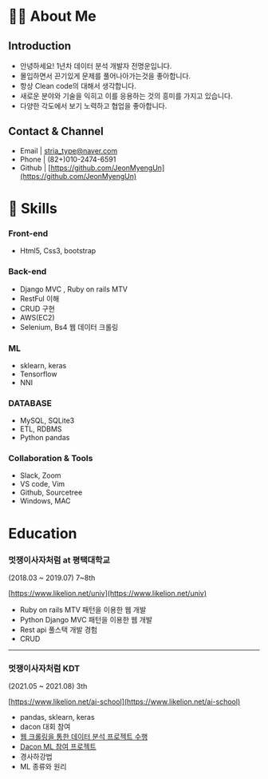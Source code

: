 # 🧑‍💻 About Me

## Introduction

- 안녕하세요! 1년차 데이터 분석 개발자 전명운입니다.
- 몰입하면서 끈기있게 문제를 풀어나아가는것을 좋아합니다.
- 항상 Clean code의 대해서 생각합니다.
- 새로운 분야와 기술을 익히고 이를 응용하는 것의 흥미를 가지고 있습니다.
- 다양한 각도에서 보기 노력하고 협업을 좋아합니다.

## Contact & Channel

- Email | [stria_type@naver.com](mailto:stria_type@naver.com)
- Phone | (82+)010-2474-6591
- Github |  [https://github.com/JeonMyengUn](https://github.com/JeonMyengUn)


# 🔨 Skills

### Front-end

- Html5, Css3, bootstrap

### Back-end

- Django MVC , Ruby on rails MTV
- RestFul 이해
- CRUD 구현
- AWS(EC2)
- Selenium, Bs4 웹 데이터 크롤링

### ML

- sklearn, keras
- Tensorflow
- NNI

### DATABASE

- MySQL, SQLite3
- ETL, RDBMS
- Python pandas

### Collaboration & Tools

- Slack, Zoom
- VS code, Vim
- Github, Sourcetree
- Windows, MAC

# Education

### 멋쟁이사자처럼 at 평택대학교

(2018.03 ~ 2019.07) 7~8th

[https://www.likelion.net/univ](https://www.likelion.net/univ)

- Ruby on rails MTV 패턴을 이용한 웹 개발
- Python Django MVC 패턴을 이용한 웹 개발
- Rest api 풀스택 개발 경험
- CRUD
---
### 멋쟁이사자처럼 KDT

(2021.05 ~ 2021.08) 3th

[https://www.likelion.net/ai-school](https://www.likelion.net/ai-school)

- pandas, sklearn, keras
- dacon 대회 참여
- [웹 크롤링을 통한 데이터 분석 프로젝트 수행](https://github.com/Likelon-Melon-Analysis/Likelion_KDT_Melon_Analysis)
- [Dacon ML 참여 프로젝트](https://github.com/Likelion-ML-Project/ML_Project)
- 경사하강법
- ML 종류와 원리 
